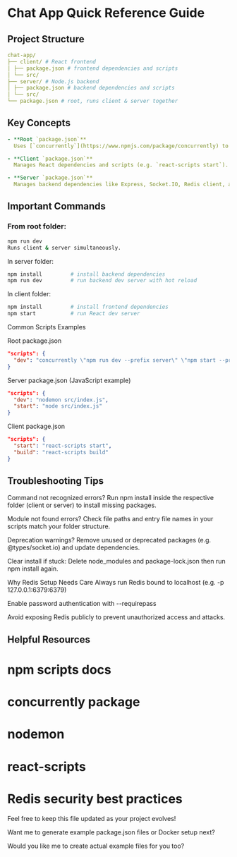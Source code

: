# Chat App Quick Reference Guide


## Project Structure

```yml
chat-app/
├── client/ # React frontend
│ ├── package.json # frontend dependencies and scripts
│ └── src/
├── server/ # Node.js backend
│ ├── package.json # backend dependencies and scripts
│ └── src/
└── package.json # root, runs client & server together
```

## Key Concepts

```yml
- **Root `package.json`**  
  Uses [`concurrently`](https://www.npmjs.com/package/concurrently) to run both client & server together.

- **Client `package.json`**  
  Manages React dependencies and scripts (e.g. `react-scripts start`).

- **Server `package.json`**  
  Manages backend dependencies like Express, Socket.IO, Redis client, and scripts (e.g. `nodemon` or `ts-node-dev`).
```

## Important Commands

### From root folder:

```bash
npm run dev
Runs client & server simultaneously.
```

In server folder:

```bash
npm install         # install backend dependencies
npm run dev         # run backend dev server with hot reload
```

In client folder:

```bash
npm install         # install frontend dependencies
npm start           # run React dev server
```

Common Scripts Examples

Root package.json

```json
"scripts": {
  "dev": "concurrently \"npm run dev --prefix server\" \"npm start --prefix client\""
}
```

Server package.json (JavaScript example)

```json
"scripts": {
  "dev": "nodemon src/index.js",
  "start": "node src/index.js"
}
```

Client package.json

```json
"scripts": {
  "start": "react-scripts start",
  "build": "react-scripts build"
}
```

## Troubleshooting Tips

Command not recognized errors?
Run npm install inside the respective folder (client or server) to install missing packages.

Module not found errors?
Check file paths and entry file names in your scripts match your folder structure.

Deprecation warnings?
Remove unused or deprecated packages (e.g. @types/socket.io) and update dependencies.

Clear install if stuck:
Delete node_modules and package-lock.json then run npm install again.

Why Redis Setup Needs Care
Always run Redis bound to localhost (e.g. -p 127.0.0.1:6379:6379)

Enable password authentication with --requirepass

Avoid exposing Redis publicly to prevent unauthorized access and attacks.

## Helpful Resources

# npm scripts docs
# concurrently package
# nodemon
# react-scripts

# Redis security best practices

Feel free to keep this file updated as your project evolves!

Want me to generate example package.json files or Docker setup next?

Would you like me to create actual example files for you too?
